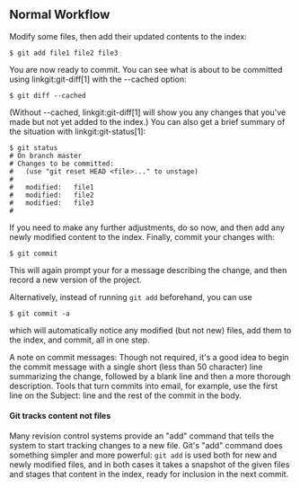 ## Normal Workflow ##

Modify some files, then add their updated contents to the index:

    $ git add file1 file2 file3

You are now ready to commit.  You can see what is about to be committed
using linkgit:git-diff[1] with the --cached option:

    $ git diff --cached

(Without --cached, linkgit:git-diff[1] will show you any changes that
you've made but not yet added to the index.)  You can also get a brief
summary of the situation with linkgit:git-status[1]:

    $ git status
    # On branch master
    # Changes to be committed:
    #   (use "git reset HEAD <file>..." to unstage)
    #
    #	modified:   file1
    #	modified:   file2
    #	modified:   file3
    #

If you need to make any further adjustments, do so now, and then add any
newly modified content to the index.  Finally, commit your changes with:

    $ git commit

This will again prompt your for a message describing the change, and then
record a new version of the project.

Alternatively, instead of running `git add` beforehand, you can use

    $ git commit -a
    
which will automatically notice any modified (but not new) files, add
them to the index, and commit, all in one step.

A note on commit messages: Though not required, it's a good idea to
begin the commit message with a single short (less than 50 character)
line summarizing the change, followed by a blank line and then a more
thorough description.  Tools that turn commits into email, for
example, use the first line on the Subject: line and the rest of the
commit in the body.


#### Git tracks content not files ####

Many revision control systems provide an "add" command that tells the
system to start tracking changes to a new file.  Git's "add" command
does something simpler and more powerful: `git add` is used both for new
and newly modified files, and in both cases it takes a snapshot of the
given files and stages that content in the index, ready for inclusion in
the next commit.
